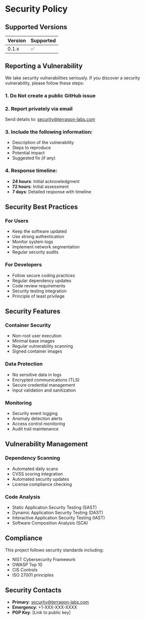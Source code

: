 # Security Policy

## Supported Versions

| Version | Supported          |
| ------- | ------------------ |
| 0.1.x   | :white_check_mark: |

## Reporting a Vulnerability

We take security vulnerabilities seriously. If you discover a security vulnerability, please follow these steps:

### 1. **Do Not** create a public GitHub issue

### 2. Report privately via email
Send details to: security@terragon-labs.com

### 3. Include the following information:
- Description of the vulnerability
- Steps to reproduce
- Potential impact
- Suggested fix (if any)

### 4. Response timeline:
- **24 hours**: Initial acknowledgment
- **72 hours**: Initial assessment
- **7 days**: Detailed response with timeline

## Security Best Practices

### For Users
- Keep the software updated
- Use strong authentication
- Monitor system logs
- Implement network segmentation
- Regular security audits

### For Developers
- Follow secure coding practices
- Regular dependency updates
- Code review requirements
- Security testing integration
- Principle of least privilege

## Security Features

### Container Security
- Non-root user execution
- Minimal base images
- Regular vulnerability scanning
- Signed container images

### Data Protection
- No sensitive data in logs
- Encrypted communications (TLS)
- Secure credential management
- Input validation and sanitization

### Monitoring
- Security event logging
- Anomaly detection alerts
- Access control monitoring
- Audit trail maintenance

## Vulnerability Management

### Dependency Scanning
- Automated daily scans
- CVSS scoring integration
- Automated security updates
- License compliance checking

### Code Analysis
- Static Application Security Testing (SAST)
- Dynamic Application Security Testing (DAST)
- Interactive Application Security Testing (IAST)
- Software Composition Analysis (SCA)

## Compliance

This project follows security standards including:
- NIST Cybersecurity Framework
- OWASP Top 10
- CIS Controls
- ISO 27001 principles

## Security Contacts

- **Primary**: security@terragon-labs.com
- **Emergency**: +1-XXX-XXX-XXXX
- **PGP Key**: [Link to public key]